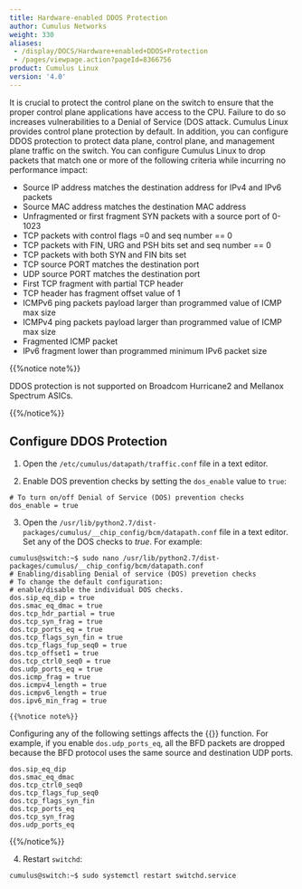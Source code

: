 ```yaml
---
title: Hardware-enabled DDOS Protection
author: Cumulus Networks
weight: 330
aliases:
 - /display/DOCS/Hardware+enabled+DDOS+Protection
 - /pages/viewpage.action?pageId=8366756
product: Cumulus Linux
version: '4.0'
---
```

It is crucial to protect the control plane on the switch to ensure that the proper control plane applications have access to the CPU. Failure to do so increases vulnerabilities to a Denial of Service (DOS attack. Cumulus Linux provides control plane protection by default. In addition, you can configure DDOS protection to protect data plane, control plane, and management plane traffic on the switch. You can  configure Cumulus Linux to drop packets that match one or more of the following criteria while incurring no performance impact:

- Source IP address matches the destination address for IPv4 and IPv6 packets
- Source MAC address matches the destination MAC address
- Unfragmented or first fragment SYN packets with a source port of 0-1023
- TCP packets with control flags =0 and seq number == 0
- TCP packets with FIN, URG and PSH bits set and seq number == 0
- TCP packets with both SYN and FIN bits set
- TCP source PORT matches the destination port
- UDP source PORT matches the destination port
- First TCP fragment with partial TCP header
- TCP header has fragment offset value of 1
- ICMPv6 ping packets payload larger than programmed value of ICMP max size
- ICMPv4 ping packets payload larger than programmed value of ICMP max size
- Fragmented ICMP packet
- IPv6 fragment lower than programmed minimum IPv6 packet size

{{%notice note%}}

DDOS protection is not supported on Broadcom Hurricane2 and Mellanox Spectrum ASICs.

{{%/notice%}}

## Configure DDOS Protection

1. Open the `/etc/cumulus/datapath/traffic.conf` file in a text editor.

2. Enable DOS prevention checks by setting the `dos_enable` value to `true`:

```
# To turn on/off Denial of Service (DOS) prevention checks
dos_enable = true
```

3. Open the `/usr/lib/python2.7/dist-packages/cumulus/__chip_config/bcm/datapath.conf` file in a text editor. Set any of the DOS checks to *true*. For example:

```
cumulus@switch:~$ sudo nano /usr/lib/python2.7/dist-packages/cumulus/__chip_config/bcm/datapath.conf
# Enabling/disabling Denial of service (DOS) prevetion checks
# To change the default configuration:
# enable/disable the individual DOS checks.
dos.sip_eq_dip = true
dos.smac_eq_dmac = true
dos.tcp_hdr_partial = true
dos.tcp_syn_frag = true
dos.tcp_ports_eq = true
dos.tcp_flags_syn_fin = true
dos.tcp_flags_fup_seq0 = true
dos.tcp_offset1 = true
dos.tcp_ctrl0_seq0 = true
dos.udp_ports_eq = true
dos.icmp_frag = true
dos.icmpv4_length = true
dos.icmpv6_length = true
dos.ipv6_min_frag = true
```

    {{%notice note%}}

Configuring any of the following settings affects the {{<link url="Bidirectional-Forwarding-Detection-BFD/#echo-function" text="BFD echo">}} function. For example, if you enable `dos.udp_ports_eq`, all the BFD packets are dropped because the BFD protocol uses the same source and destination UDP ports.

```
dos.sip_eq_dip
dos.smac_eq_dmac
dos.tcp_ctrl0_seq0
dos.tcp_flags_fup_seq0
dos.tcp_flags_syn_fin
dos.tcp_ports_eq
dos.tcp_syn_frag
dos.udp_ports_eq
```

{{%/notice%}}

4. Restart `switchd`:

```
cumulus@switch:~$ sudo systemctl restart switchd.service
```
